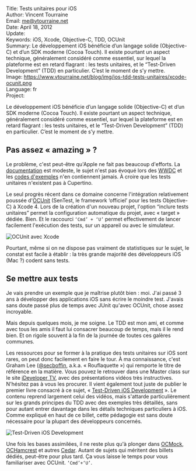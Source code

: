 Title:    Tests unitaires pour iOS  
Author:   Vincent Tourraine  
Email:    me@vtourraine.net  
Date:     April 18, 2012  
Update:   
Keywords: iOS, Xcode, Objective-C, TDD, OCUnit  
Summary:  Le développement iOS bénéficie d’un langage solide (Objective-C) et d’un SDK moderne (Cocoa Touch). Il existe pourtant un aspect technique, généralement considéré comme essentiel, sur lequel la plateforme est en retard flagrant : les tests unitaires, et le “Test-Driven Development” (TDD) en particulier. C’est le moment de s’y mettre.  
Image:    https://www.vtourraine.net/blog/img/ios-tdd-tests-unitaires/xcode-ocunit.png  
Language: fr  
Project:  

Le développement iOS bénéficie d’un langage solide (Objective-C) et d’un SDK moderne (Cocoa Touch). Il existe pourtant un aspect technique, généralement considéré comme essentiel, sur lequel la plateforme est en retard flagrant : les tests unitaires, et le “Test-Driven Development” (TDD) en particulier. C’est le moment de s’y mettre.


## Pas assez « amazing » ?

Le problème, c'est peut-être qu'Apple ne fait pas beaucoup d'efforts. La [documentation][Doc Unit Testing] est modeste, le sujet n'est pas évoqué lors des [WWDC][] et les [codes d'exemples][Sample Codes] n'en contiennent jamais. À croire que les tests unitaires n'existent pas à Cupertino.

Le seul progrès récent dans ce domaine concerne l'intégration relativement poussée d'[OCUnit][] (SenTest, le framework ‘officiel’ pour les tests Objective-C) à Xcode 4. Lors de la création d'un nouveau projet, l'option “inclure tests unitaires” permet la configuration automatique du projet, avec « target » dédiée. Bien. Et le raccourci `‘Cmd’ + ‘U’` permet effectivement de lancer facilement l'exécution des tests, sur un appareil ou avec le simulateur. 

![OCUnit avec Xcode][Xcode OCUnit]

Pourtant, même si on ne dispose pas vraiment de statistiques sur le sujet, le constat est facile à établir : la très grande majorité des développeurs iOS (Mac ?) codent sans tests.


## Se mettre aux tests

Je vais prendre un exemple que je maîtrise plutôt bien : moi. J'ai passé 3 ans à développer des applications iOS sans écrire le moindre test. J'avais sans doute passé plus de temps avec JUnit qu'avec OCUnit, chose assez incroyable. 

Mais depuis quelques mois, je me soigne. Le TDD est mon ami, et comme avec tous les amis il faut lui consacrer beaucoup de temps, mais il le rend bien. Et on rigole souvent à la fin de la journée de toutes ces galères communes.

Les ressources pour se former à la pratique des tests unitaires sur iOS sont rares, on peut donc facilement en faire le tour. À ma connaissance, c'est Graham Lee ([@secboffin][Twitter Lee], a.k.a. « Rouflaquette ») qui remporte le titre de référence en la matière. Vous pouvez le retrouver dans une Master class sur le site [iDeveloper TV](http://ideveloper.tv/video/unittestingcourse.html), avec des présentations vidéos très instructives. N'hésitez pas à vous les procurer. Il vient également tout juste de publier le premier livre consacré à ce sujet, « [Test-Driven iOS Development](http://www.amazon.com/Test-Driven-iOS-Development-Developers-Library/dp/0321774183/ref=sr_1_2) ». Le contenu reprend largement celui des vidéos, mais s'attarde particulièrement sur les grands principes du TDD avec des exemples très détaillés, sans pour autant entrer davantage dans les détails techniques particuliers à iOS. Comme expliqué en haut de ce billet, cette pédagogie est sans doute nécessaire pour la plupart des développeurs concernés.

![Test-Driven iOS Development][TDD iOS dev]

Une fois les bases assimilées, il ne reste plus qu'à plonger dans [OCMock](http://ocmock.org/), [OCHamcrest](http://jonreid.github.com/OCHamcrest/) et autres [Cedar](https://github.com/pivotal/cedar). Autant de sujets qui méritent des billets dédiés, peut-être pour plus tard. Ça vous laisse le temps pour vous familiariser avec OCUnit. `‘Cmd’+‘U’`.


[Xcode OCUnit]: /blog/img/ios-tdd-tests-unitaires/xcode-ocunit.png
[TDD iOS dev]:  /blog/img/ios-tdd-tests-unitaires/graham-lee-tdd-ios.png

[Doc Unit Testing]: http://developer.apple.com/library/ios/#documentation/DeveloperTools/Conceptual/UnitTesting/00-About_Unit_Testing/about.html
[WWDC]:             https://developer.apple.com/wwdc/
[Sample Codes]:     https://developer.apple.com/library/ios/navigation/index.html?section=Resource+Types&topic=Sample+Code
[OCUnit]:           http://www.sente.ch/software/ocunit/
[Twitter Lee]:      http://twitter.com/secboffin
